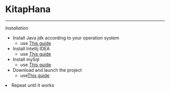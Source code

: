 # KitapHana
---
<i> Installation</i>
<div>
   <ul>
    <li>Install Java jdk according to your operation system
        <ul>
           <li> use <a href="ProvidedDoc/java.pdf"> This guide </a>
        </ul>
    <li>Install Intellij IDEA 
        <ul>
           <li> use <a href="https://www.jetbrains.com/help/idea/install-and-set-up-intellij-idea.html"> This guide</a>
        </ul>
    <li>Install mySql
        <ul>
           <li> use <a href="ProvidedDoc/mysql.pdf">This guide</a>
        </ul>
    <li>Download and launch the project
        <ul>
           <li> use<a href="ProvidedDoc/project.pdf">This guide</a>
        </ul>
   </ul> 
   <li> Repeat until it works   
</div >

